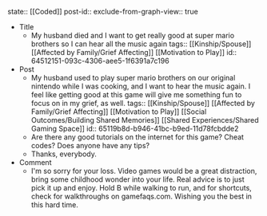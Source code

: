 state:: [[Coded]]
post-id::
exclude-from-graph-view:: true

- Title
	- My husband died and I want to get really good at super mario brothers so I can hear all the music again
	  tags:: [[Kinship/Spouse]] [[Affected by Family/Grief Affecting]] [[Motivation to Play]]
	  id:: 64512151-093c-4306-aee5-1f6391a7c196
- Post
	- My husband used to play super mario brothers on our original nintendo while I was cooking, and I want to hear the music again. I feel like getting good at this game will give me something fun to focus on in my grief, as well.
	  tags:: [[Kinship/Spouse]] [[Affected by Family/Grief Affecting]] [[Motivation to Play]] [[Social Outcomes/Building Shared Memories]] [[Shared Experiences/Shared Gaming Space]]
	  id:: 65119b8d-b946-41bc-b9ed-11d78fcbdde2
	- Are there any good tutorials on the internet for this game? Cheat codes? Does anyone have any tips?
	- Thanks, everybody.
- Comment
	- I'm so sorry for your loss. Video games would be a great distraction, bring some childhood wonder into your life. Real advice is to just pick it up and enjoy. Hold B while walking to run, and for shortcuts, check for walkthroughs on gamefaqs.com. Wishing you the best in this hard time.